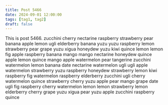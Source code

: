 ```yaml
---
title: Post 5466
date: 2024-09-01 12:00:00
tags: [tag1, tag2]
draft: false
---
```

This is post 5466.
zucchini
cherry
nectarine
raspberry
strawberry
pear
banana
apple
lemon
ugli
elderberry
banana
yuzu
yuzu
raspberry
lemon
strawberry
pear
grape
yuzu
xigua
honeydew
yuzu
kiwi
quince
lemon
lemon
fig
apple
raspberry
banana
mango
mango
nectarine
honeydew
quince
apple
lemon
quince
mango
apple
watermelon
pear
tangerine
zucchini
watermelon
lemon
banana
date
nectarine
watermelon
ugli
ugli
apple
watermelon
strawberry
yuzu
raspberry
honeydew
strawberry
lemon
kiwi
raspberry
fig
watermelon
raspberry
elderberry
zucchini
ugli
cherry
watermelon
quince
strawberry
cherry
yuzu
apple
pear
mango
grape
date
ugli
fig
raspberry
cherry
watermelon
lemon
lemon
strawberry
lemon
elderberry
cherry
grape
yuzu
xigua
pear
yuzu
apple
zucchini
raspberry
quince
